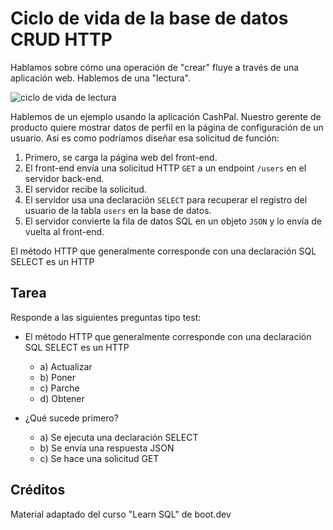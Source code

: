 # Ciclo de vida de la base de datos CRUD HTTP

Hablamos sobre cómo una operación de "crear" fluye a través de una aplicación web. Hablemos de una "lectura".

![ciclo de vida de lectura](https://storage.googleapis.com/qvault-webapp-dynamic-assets/course_assets/KTDQGy1.png)

Hablemos de un ejemplo usando la aplicación CashPal. Nuestro gerente de producto quiere mostrar datos de perfil en la página de configuración de un usuario. Así es como podríamos diseñar esa solicitud de función:

1. Primero, se carga la página web del front-end.
2. El front-end envía una solicitud HTTP `GET` a un endpoint `/users` en el servidor back-end.
3. El servidor recibe la solicitud.
4. El servidor usa una declaración `SELECT` para recuperar el registro del usuario de la tabla `users` en la base de datos.
5. El servidor convierte la fila de datos SQL en un objeto `JSON` y lo envía de vuelta al front-end.

El método HTTP que generalmente corresponde con una declaración SQL SELECT es un HTTP

## Tarea

Responde a las siguientes preguntas tipo test:

- El método HTTP que generalmente corresponde con una declaración SQL SELECT es un HTTP
  - a) Actualizar
  - b) Poner
  - c) Parche
  - d) Obtener

- ¿Qué sucede primero?
  - a) Se ejecuta una declaración SELECT
  - b) Se envía una respuesta JSON
  - c) Se hace una solicitud GET

## Créditos

Material adaptado del curso "Learn SQL" de boot.dev
